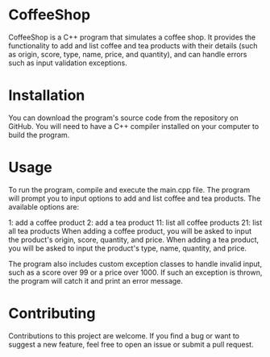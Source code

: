 # CoffeeShop
CoffeeShop is a C++ program that simulates a coffee shop. It provides the functionality to add and list coffee and tea products with their details (such as origin, score, type, name, price, and quantity), and can handle errors such as input validation exceptions.

# Installation
You can download the program's source code from the repository on GitHub. You will need to have a C++ compiler installed on your computer to build the program.

# Usage
To run the program, compile and execute the main.cpp file. The program will prompt you to input options to add and list coffee and tea products. The available options are:

1: add a coffee product
2: add a tea product
11: list all coffee products
21: list all tea products
When adding a coffee product, you will be asked to input the product's origin, score, quantity, and price. When adding a tea product, you will be asked to input the product's type, name, quantity, and price.

The program also includes custom exception classes to handle invalid input, such as a score over 99 or a price over 1000. If such an exception is thrown, the program will catch it and print an error message.

# Contributing
Contributions to this project are welcome. If you find a bug or want to suggest a new feature, feel free to open an issue or submit a pull request.


